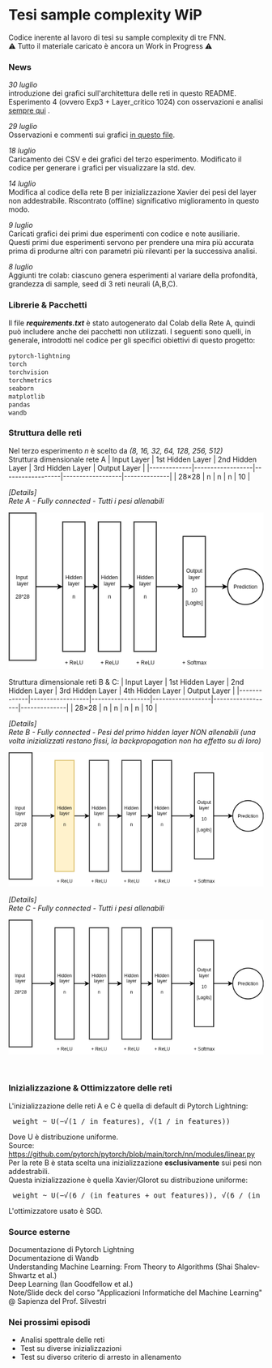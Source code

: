 # Tesi sample complexity WiP

Codice inerente al lavoro di tesi su sample complexity di tre FNN. <br>
⚠️ Tutto il materiale caricato è ancora un Work in Progress ⚠️

### News
_30 luglio_ <br>
introduzione dei grafici sull'architettura delle reti in questo README. <br>
Esperimento 4 (ovvero Exp3 + Layer_critico 1024) con osservazioni e analisi [sempre qui](https://github.com/WrongMedal/Th_Sample_Complexity/blob/main/Grafici_risultati/Osservazioni.md)
.

_29 luglio_ <br>
Osservazioni e commenti sui grafici [in questo file](https://github.com/WrongMedal/Th_Sample_Complexity/blob/main/Grafici_risultati/Osservazioni.md).

_18 luglio_ <br>
Caricamento dei CSV e dei grafici del terzo esperimento. Modificato il codice per generare i grafici per visualizzare la std. dev.

_14 luglio_ <br>
Modifica al codice della rete B per inizializzazione Xavier dei pesi del layer non addestrabile. Riscontrato (offline) significativo miglioramento in questo modo.

_9 luglio_ <br>
Caricati grafici dei primi due esperimenti con codice e note ausiliarie. <br>
Questi primi due esperimenti servono per prendere una mira più accurata prima di produrne altri con parametri più rilevanti per la successiva analisi.<br>

_8 luglio_ <br>
Aggiunti tre colab: ciascuno genera esperimenti al variare della profondità, grandezza di sample, seed di 3 reti neurali (A,B,C).

### Librerie & Pacchetti
Il file **_requirements.txt_** è stato autogenerato dal Colab della Rete A, quindi può includere anche dei pacchetti non utilizzati. I seguenti sono quelli, in generale, 
introdotti nel codice per gli specifici obiettivi di questo progetto:

    pytorch-lightning 
    torch
    torchvision
    torchmetrics
    seaborn
    matplotlib
    pandas
    wandb

### Struttura delle reti
Nel terzo esperimento _n_ è scelto da _(8, 16, 32, 64, 128, 256, 512)_ <br> 
Struttura dimensionale rete A
| Input Layer | 1st Hidden Layer | 2nd Hidden Layer | 3rd Hidden Layer | Output Layer |
|-------------|------------------|------------------|------------------|--------------|
| 28×28       | n                | n                | n                | 10           |

_[Details] <br>
Rete A - Fully connected - Tutti i pesi allenabili_

![Rete A](https://github.com/WrongMedal/Th_Sample_Complexity/blob/main/Codice_generatore_esperimenti/ReteA.drawio.png)

Struttura dimensionale reti B & C:
| Input Layer | 1st Hidden Layer | 2nd Hidden Layer | 3rd Hidden Layer | 4th Hidden Layer | Output Layer |
|-------------|------------------|------------------|------------------|------------------|--------------|
| 28×28       | n                | n                | n                | n                | 10           |

_[Details] <br>
Rete B - Fully connected - Pesi del primo hidden layer NON allenabili (una volta inizializzati restano fissi, la backpropagation non ha effetto su di loro)_

![Rete B](https://github.com/WrongMedal/Th_Sample_Complexity/blob/main/Codice_generatore_esperimenti/ReteB.drawio.png)

_[Details] <br>
Rete C - Fully connected - Tutti i pesi allenabili_

![Rete C](https://github.com/WrongMedal/Th_Sample_Complexity/blob/main/Codice_generatore_esperimenti/ReteC.drawio.png)

<br>

### Inizializzazione & Ottimizzatore delle reti
L'inizializzazione delle reti A e C è quella di default di Pytorch Lightning:
<pre> weight ~ U(−√(1 / in_features), √(1 / in_features)) </pre>
Dove U è distribuzione uniforme. <br>
Source: https://github.com/pytorch/pytorch/blob/main/torch/nn/modules/linear.py <br>
Per la rete B è stata scelta una inizializzazione **esclusivamente** sui pesi non addestrabili. <br>
Questa inizializzazione è quella Xavier/Glorot su distribuzione uniforme:
<pre> weight ~ U(−√(6 / (in_features + out_features)), √(6 / (in_features + out_features))) </pre>

L'ottimizzatore usato è SGD.

### Source esterne
Documentazione di Pytorch Lightning <br>
Documentazione di Wandb<br>
Understanding Machine Learning: From Theory to Algorithms (Shai Shalev-Shwartz et al.)<br>
Deep Learning (Ian Goodfellow et al.) <br>
Note/Slide deck del corso "Applicazioni Informatiche del Machine Learning" @ Sapienza del Prof. Silvestri

### Nei prossimi episodi
- Analisi spettrale delle reti
- Test su diverse inizializzazioni
- Test su diverso criterio di arresto in allenamento 
